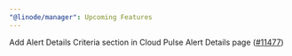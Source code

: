 ```yaml
---
"@linode/manager": Upcoming Features
---
```


Add Alert Details Criteria section in Cloud Pulse Alert Details page ([#11477](https://github.com/linode/manager/pull/11477))
